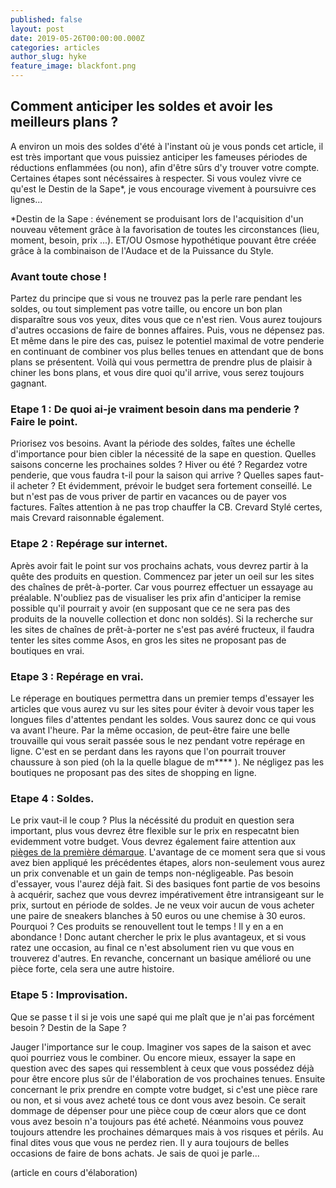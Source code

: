 ```yaml
---
published: false
layout: post
date: 2019-05-26T00:00:00.000Z
categories: articles
author_slug: hyke
feature_image: blackfont.png
---
```

## Comment anticiper les soldes et avoir les meilleurs plans ?

A environ un mois des soldes d'été à l'instant où je vous ponds cet article, il est très important que vous puissiez anticiper les fameuses périodes de réductions enflammées (ou non), afin d'être sûrs d'y trouver votre compte. Certaines étapes sont nécéssaires à respecter. Si vous voulez vivre ce qu'est le Destin de la Sape*, je vous encourage vivement à poursuivre ces lignes...

*Destin de la Sape : événement se produisant lors de l'acquisition d'un nouveau vêtement grâce à la favorisation de toutes les circonstances (lieu, moment, besoin, prix ...). ET/OU Osmose hypothétique pouvant être créée grâce à la combinaison de l'Audace et de la Puissance du Style.

### Avant toute chose !

Partez du principe que si vous ne trouvez pas la perle rare pendant les soldes, ou tout simplement pas votre taille, ou encore un bon plan disparaître sous vos yeux, dites vous que ce n'est rien. Vous aurez toujours d'autres occasions de faire de bonnes affaires. Puis, vous ne dépensez pas. Et même dans le pire des cas, puisez le potentiel maximal de votre penderie en continuant de combiner vos plus belles tenues en attendant que de bons plans se présentent. Voilà qui vous permettra de prendre plus de plaisir à chiner les bons plans, et vous dire quoi qu'il arrive, vous serez toujours gagnant. 

### Etape 1 : De quoi ai-je vraiment besoin dans ma penderie ? Faire le point.

Priorisez vos besoins. Avant la période des soldes, faîtes une échelle d'importance pour bien cibler la nécessité de la sape en question. 
Quelles saisons concerne les prochaines soldes ? Hiver ou été ? Regardez votre penderie, que vous faudra t-il pour la saison qui arrive ? Quelles sapes faut-il acheter ? Et évidemment, prévoir le budget sera fortement conseillé. Le but n'est pas de vous priver de partir en vacances ou de payer vos factures. Faîtes attention à ne pas trop chauffer la CB. Crevard Stylé certes, mais Crevard raisonnable également. 

### Etape 2 : Repérage sur internet. 

Après avoir fait le point sur vos prochains achats, vous devrez partir à la quête des produits en question. Commencez par jeter un oeil sur les sites des chaînes de prêt-à-porter. Car vous pourrez effectuer un essayage au préalable. N'oubliez pas de visualiser les prix afin d'anticiper la remise possible qu'il pourrait y avoir (en supposant que ce ne sera pas des produits de la nouvelle collection et donc non soldés). Si la recherche sur les sites de chaînes de prêt-à-porter ne s'est pas avéré fructeux, il faudra tenter les sites comme Asos, en gros les sites ne proposant pas de boutiques en vrai. 

### Etape 3 : Repérage en vrai. 

Le réperage en boutiques permettra dans un premier temps d'essayer les articles que vous aurez vu sur les sites pour éviter à devoir vous taper les longues files d'attentes pendant les soldes. Vous saurez donc ce qui vous va avant l'heure. Par la même occasion, de peut-être faire une belle trouvaille qui vous serait passée sous le nez pendant votre repérage en ligne. C'est en se perdant dans les rayons que l'on pourrait trouver chaussure à son pied (oh la la quelle blague de m**** ). Ne négligez pas les boutiques ne proposant pas des sites de shopping en ligne.

### Etape 4 : Soldes. 

Le prix vaut-il le coup ? Plus la nécéssité du produit en question sera important, plus vous devrez être flexible sur le prix en respecatnt bien evidemment votre budget. Vous devrez également faire attention aux [pièges de la première démarque](http://www.crevardstyle.com/Soldes-,-les-pi%C3%A8ges-de-la-premi%C3%A8re-d%C3%A9marque).
L'avantage de ce moment sera que si vous avez bien appliqué les précédentes étapes, alors non-seulement vous aurez un prix convenable et un gain de temps non-négligeable. Pas besoin d'essayer, vous l'aurez déjà fait.
Si des basiques font partie de vos besoins à acquérir, sachez que vous devrez impérativement être intransigeant sur le prix, surtout en période de soldes. Je ne veux voir aucun de vous acheter une paire de sneakers blanches à 50 euros ou une chemise à 30 euros. Pourquoi ? Ces produits se renouvellent tout le temps ! Il y en a en abondance ! Donc autant chercher le prix le plus avantageux, et si vous ratez une occasion, au final ce n'est absolument rien vu que vous en trouverez d'autres. En revanche, concernant un basique amélioré ou une pièce forte, cela sera une autre histoire. 



### Etape 5 : Improvisation. 

Que se passe t il si je vois une sapé qui me plaît que je n'ai pas forcément besoin ? Destin de la Sape ? 

Jauger l'importance sur le coup. Imaginer vos sapes de la saison et avec quoi pourriez vous le combiner. Ou encore mieux, essayer la sape en question avec des sapes qui ressemblent à ceux que vous possédez déjà pour être encore plus sûr de l'élaboration de vos prochaines tenues. Ensuite concernant le prix prendre en compte votre budget, si c'est une pièce rare ou non, et si vous avez acheté tous ce dont vous avez besoin. Ce serait dommage de dépenser pour une pièce coup de cœur alors que ce dont vous avez besoin n'a toujours pas été acheté. Néanmoins vous pouvez toujours attendre les prochaines démarques mais à vos risques et périls. Au final dites vous que vous ne perdez rien. Il y aura toujours de belles occasions de faire de bons achats. Je sais de quoi je parle... 



(article en cours d'élaboration)
